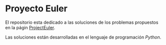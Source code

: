 # Proyecto Euler

El repositorio esta dedicado a las soluciones de los problemas propuestos en la págin [ProjectEuler](https://projecteuler.net/).

Las soluciones están desarrolladas en el lenguaje de programación *Python*.
